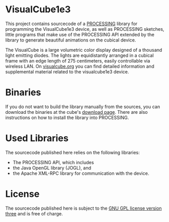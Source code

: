 # VisualCube1e3
This project contains sourcecode of a [PROCESSING](https://processing.org) library for programming the VisualCube1e3 device, as well as PROCESSING sketches, little programs that make use of the PROCESSING API extended by the library to generate beautiful animations on the cubical device.

The VisualCube is a large volumetric color display designed of a thousand light emitting diodes. The lights are equidistantly arranged in a cubical frame with an edge length of 275 centimeters, easily controllable via wireless LAN. On [visualcube.org](http://www.visualcube.org) you can find detailed information and supplemental material related to the visualcube1e3 device.

# Binaries
If you do not want to build the library manually from the sources, you can download the binaries at the cube's [download page](http://visualcube.org/1e3/?page_id=18). There are also instructions on how to install the library into PROCESSING.

# Used Libraries
The sourcecode published here relies on the following libraries:

* The PROCESSING API, which includes
* the Java OpenGL library (JOGL), and
* the Apache XML-RPC library for communication with the device.

# License
The sourcecode published here is subject to the [GNU GPL license version three](http://www.gnu.org/licenses/gpl-3.0.en.html) and is free of charge.
